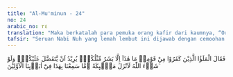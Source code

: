 ```yaml
---
title: "Al-Mu'minun - 24"
no: 24
arabic_no: ٢٤
translation: "Maka berkatalah para pemuka orang kafir dari kaumnya, “Orang ini tidak lain hanyalah manusia seperti kamu, yang ingin menjadi orang yang lebih mulia daripada kamu. Dan seandainya Allah menghendaki, tentu Dia mengutus malaikat. Belum pernah kami mendengar (seruan yang seperti) ini pada (masa) nenek moyang kami dahulu."
tafsir: "Seruan Nabi Nuh yang lemah lembut ini dijawab dengan cemoohan kaumnya, bahwa Nuh tidak lain hanya seorang manusia biasa seperti mereka, tidak mempunyai kelebihan apa-apa, baik fisik maupun mental sehingga ia pantas untuk menjadi utusan Allah dan menerima wahyu. Nuh dituduh hanya ingin menjadi orang yang kedudukannya lebih dari mereka, dan ingin lebih berkuasa. Untuk mencapai tujuannya itu, ia mengaku menjadi utusan Allah, padahal sebenarnya ia tidak pantas. Lalu mereka menyebutkan dua hal yang menjadi alasan untuk tidak mengakui Nuh sebagai utusan Allah.\n\nPertama, seandainya Allah menghendaki mengutus seorang rasul yang memerintahkan beribadah hanya kepada Allah saja, tentu Dia mengutus beberapa malaikat, dan bukan mengutus seorang manusia biasa.\n\nKedua, mereka belum pernah mendengar dari nenek moyang mereka sendiri apa yang dikemukakan oleh Nuh, tentang penyembahan hanya kepada Allah, Tuhan Yang Esa. Seruan kepada ketauhidan itu tidak ada dalam tradisi nenek moyang mereka, maka mereka menentang keras dakwah Nabi Nuh. Hal demikian menunjukkan bahwa mereka telah terseret dalam taklid buta dan kesesatan."
---
```

فَقَالَ الْمَلَؤُا الَّذِيْنَ كَفَرُوْا مِنْ قَوْمِهٖ مَا هٰذَآ اِلَّا بَشَرٌ مِّثْلُكُمْۙ يُرِيْدُ اَنْ يَّتَفَضَّلَ عَلَيْكُمْۗ وَلَوْ شَاۤءَ اللّٰهُ لَاَنْزَلَ مَلٰۤىِٕكَةً  ۖمَّا سَمِعْنَا بِهٰذَا فِيْٓ اٰبَاۤىِٕنَا الْاَوَّلِيْنَ ۚ